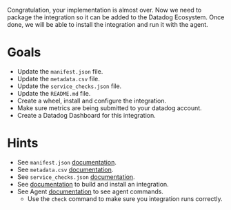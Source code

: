 Congratulation, your implementation is almost over.
Now we need to package the integration so it can be added to the Datadog Ecosystem.
Once done, we will be able to install the integration and run it with the agent.

# Goals

- Update the `manifest.json` file.
- Update the `metadata.csv` file.
- Update the `service_checks.json` file.
- Update the `README.md` file.
- Create a wheel, install and configure the integration.
- Make sure metrics are being submitted to your datadog account.  
- Create a Datadog Dashboard for this integration.

# Hints

- See `manifest.json` [documentation](https://docs.datadoghq.com/developers/integrations/new_check_howto/#manifest-file).
- See `metadata.csv` [documentation](https://docs.datadoghq.com/developers/integrations/new_check_howto/#metrics-metadata-file).
- See `service_checks.json` [documentation](https://docs.datadoghq.com/developers/integrations/new_check_howto/#service-check-file).
- See [documentation](https://docs.datadoghq.com/developers/integrations/new_check_howto/#building) to build and install an integration.
- See Agent [documentation](https://docs.datadoghq.com/agent/basic_agent_usage/ubuntu/?tab=agentv6#commands) to see agent commands.
  - Use the `check` command to make sure you integration runs correctly.
 
